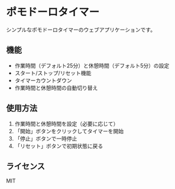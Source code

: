 # ポモドーロタイマー

シンプルなポモドーロタイマーのウェブアプリケーションです。

## 機能

- 作業時間（デフォルト25分）と休憩時間（デフォルト5分）の設定
- スタート/ストップ/リセット機能
- タイマーカウントダウン
- 作業時間と休憩時間の自動切り替え

## 使用方法

1. 作業時間と休憩時間を設定（必要に応じて）
2. 「開始」ボタンをクリックしてタイマーを開始
3. 「停止」ボタンで一時停止
4. 「リセット」ボタンで初期状態に戻る

## ライセンス

MIT
